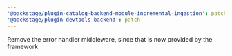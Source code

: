 ```yaml
---
'@backstage/plugin-catalog-backend-module-incremental-ingestion': patch
'@backstage/plugin-devtools-backend': patch
---
```


Remove the error handler middleware, since that is now provided by the framework
